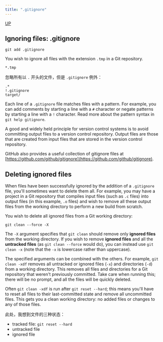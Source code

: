 ```yaml
---
title: ".gitignore"
---
```


[UP](/git.html)


## Ignoring files: .gitignore

```text
git add .gitignore
```

You wish to ignore all files with the extension `.tmp` in a Git repository.

```text
*.tmp
```

忽略所有以 `.` 开头的文件，但是 `.gitignore` 例外：

```text
.*
!.gitignore
target/
```

Each line of a `.gitignore` file matches files with a pattern.
For example, you can add comments by starting a line with a `#` character or negate patterns by starting a line with a `!` character.
Read more about the pattern syntax in `git help gitignore`.

A good and widely held principle for version control systems is to avoid committing output files to a version control repository.
Output files are those that are created from input files that are stored in the version control repository.

GitHub also provides a useful collection of gitignore files at [https://github.com/github/gitignore](https://github.com/github/gitignore).

## Deleting ignored files

When files have been successfully ignored by the addition of a `.gitignore` file,
you'll sometimes want to delete them all.
For example, you may have a project in a Git repository
that compiles input files (such as `.c` files) into output files (in this example, `.o` files)
and wish to remove all these output files from the working directory to perform a new build from scratch.

You wish to delete all ignored files from a Git working directory:

```text
git clean --force -X
```

The `-X` argument specifies that `git clean` should remove only **ignored files** from the working directory.
If you wish to remove **ignored files** and all the **untracked files** (as `git clean --force` would do),
you can instead use `git clean -x` (note that the `-x` is lowercase rather than uppercase).

The specified arguments can be combined with the others.
For example, `git clean -xdf` removes all untracked or ignored files (`-x`) and directories (`-d`) from a working directory.
This removes all files and directories for a Git repository that weren't previously committed.
Take care when running this; there will be no prompt, and all the files will be quickly deleted.

Often `git clean -xdf` is run after `git reset --hard`;
this means you'll have to reset all files to their last-committed state and remove all uncommitted files.
This gets you a clean working directory: no added files or changes to any of those files.

此处，我想到文件的三种状态：

- tracked file: `git reset --hard`
- untracked file
- ignored file
